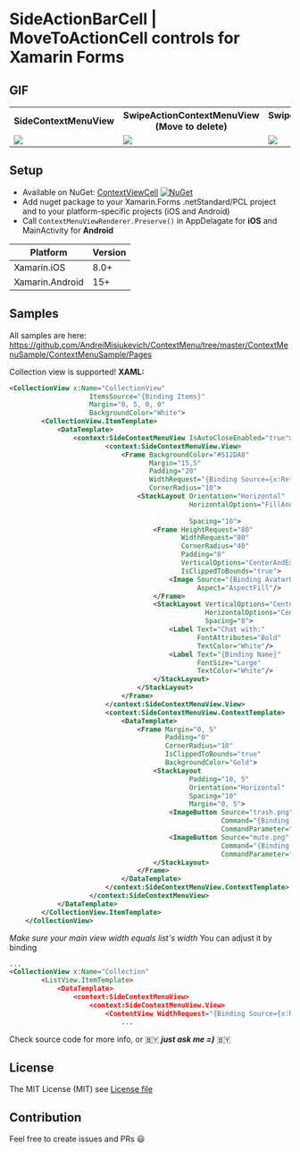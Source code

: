 # SideActionBarCell | MoveToActionCell controls for Xamarin Forms

## GIF
<html>
  <table style="width:100%">
    <tr>
      <th>SideContextMenuView</th>
      <th>SwipeActionContextMenuView (Move to delete)</th> 
      <th>SwipeActionContextMenuView (Autoclosing)</th>
    </tr>
    <tr>
      <td><img src="https://github.com/AndreiMisiukevich/ContextMenu/blob/master/files/1.gif?raw=true"></td>
      <td><img src="https://github.com/AndreiMisiukevich/ContextMenu/blob/master/files/2.gif?raw=true"></td>
      <td><img src="https://github.com/AndreiMisiukevich/ContextMenu/blob/master/files/3.gif?raw=true"></td>
    </tr>
  </table>
</html>

## Setup
* Available on NuGet: [ContextViewCell](http://www.nuget.org/packages/ContextViewCell) [![NuGet](https://img.shields.io/nuget/v/ContextViewCell.svg?label=NuGet)](https://www.nuget.org/packages/ContextViewCell)
* Add nuget package to your Xamarin.Forms .netStandard/PCL project and to your platform-specific projects (iOS and Android)
* Call ```ContextMenuViewRenderer.Preserve()``` in AppDelagate for **iOS** and MainActivity for **Android**

|Platform|Version|
| ------------------- | ------------------- |
|Xamarin.iOS|8.0+|
|Xamarin.Android|15+|


## Samples

All samples are here: https://github.com/AndreiMisiukevich/ContextMenu/tree/master/ContextMenuSample/ContextMenuSample/Pages

Collection view is supported!
**XAML:**
```xml
<CollectionView x:Name="CollectionView"
                    ItemsSource="{Binding Items}"
                    Margin="0, 5, 0, 0"
                    BackgroundColor="White">
        <CollectionView.ItemTemplate>
            <DataTemplate>
                <context:SideContextMenuView IsAutoCloseEnabled="true">
                        <context:SideContextMenuView.View>
                            <Frame BackgroundColor="#512DA8"
                                   Margin="15,5"
                                   Padding="20"
                                   WidthRequest="{Binding Source={x:Reference CollectionView}, Path=Width, Converter={StaticResource MenuFitWidthConverter}, ConverterParameter='70'}"
                                   CornerRadius="10">
                                <StackLayout Orientation="Horizontal" 
                                             HorizontalOptions="FillAndExpand"
                                                                                Opacity="{Binding IsMuted, Converter={StaticResource IsMutedToOpacityConverter}}"
                                             Spacing="10">
                                    <Frame HeightRequest="80"
                                           WidthRequest="80"
                                           CornerRadius="40"
                                           Padding="0"
                                           VerticalOptions="CenterAndExpand"
                                           IsClippedToBounds="true">
                                        <Image Source="{Binding AvatarUrl}" 
                                               Aspect="AspectFill"/>
                                    </Frame>
                                    <StackLayout VerticalOptions="CenterAndExpand"
                                                 HorizontalOptions="CenterAndExpand"
                                                 Spacing="0">
                                        <Label Text="Chat with:"
                                               FontAttributes="Bold"
                                               TextColor="White"/>
                                        <Label Text="{Binding Name}" 
                                               FontSize="Large"
                                               TextColor="White"/>
                                    </StackLayout>
                                </StackLayout>                             
                            </Frame>
                        </context:SideContextMenuView.View>
                        <context:SideContextMenuView.ContextTemplate>
                            <DataTemplate>
                                <Frame Margin="0, 5"
                                       Padding="0"
                                       CornerRadius="10"
                                       IsClippedToBounds="true"
                                       BackgroundColor="Gold">
                                    <StackLayout 
                                             Padding="10, 5"
                                             Orientation="Horizontal"
                                             Spacing="10"
                                             Margin="0, 5">
                                        <ImageButton Source="trash.png" HeightRequest="60" WidthRequest="60" VerticalOptions="CenterAndExpand" HorizontalOptions="EndAndExpand" 
                                                     Command="{Binding BindingContext.DeleteCommand, Source={x:Reference CollectionView}}"
                                                     CommandParameter="{Binding .}"/>
                                        <ImageButton Source="mute.png" HeightRequest="60" WidthRequest="60" VerticalOptions="CenterAndExpand" HorizontalOptions="EndAndExpand" 
                                                     Command="{Binding BindingContext.MuteCommand, Source={x:Reference CollectionView}}"
                                                     CommandParameter="{Binding .}"/>
                                    </StackLayout>
                                </Frame>
                            </DataTemplate>
                        </context:SideContextMenuView.ContextTemplate>  
                    </context:SideContextMenuView>
            </DataTemplate>
        </CollectionView.ItemTemplate>
    </CollectionView>
```
*Make sure your main view width equals list's width*
You can adjust it by binding

```xml
...
<CollectionView x:Name="Collection"
        <ListView.ItemTemplate>
            <DataTemplate>
                <context:SideContextMenuView>
                    <context:SideContextMenuView.View>
                        <ContentView WidthRequest="{Binding Source={x:Reference Collection}, Path=Width}">
                            ...
```


Check source code for more info, or 🇧🇾 ***just ask me =)*** 🇧🇾

## License
The MIT License (MIT) see [License file](LICENSE)

## Contribution
Feel free to create issues and PRs 😃

